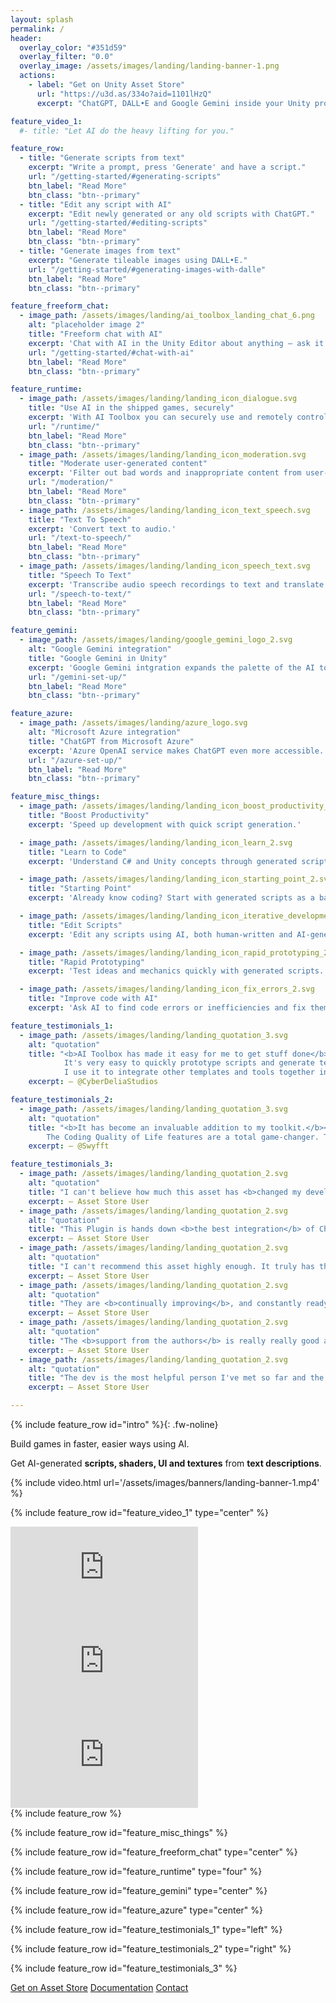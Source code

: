 ```yaml
---
layout: splash
permalink: /
header:
  overlay_color: "#351d59"
  overlay_filter: "0.0"
  overlay_image: /assets/images/landing/landing-banner-1.png
  actions:
    - label: "Get on Unity Asset Store"
      url: "https://u3d.as/334o?aid=1101lHzQ"
      excerpt: "ChatGPT, DALL•E and Google Gemini inside your Unity project."

feature_video_1:
  #- title: "Let AI do the heavy lifting for you."

feature_row:
  - title: "Generate scripts from text"
    excerpt: "Write a prompt, press 'Generate' and have a script."
    url: "/getting-started/#generating-scripts"
    btn_label: "Read More"
    btn_class: "btn--primary"
  - title: "Edit any script with AI"
    excerpt: "Edit newly generated or any old scripts with ChatGPT."
    url: "/getting-started/#editing-scripts"
    btn_label: "Read More"
    btn_class: "btn--primary"
  - title: "Generate images from text"
    excerpt: "Generate tileable images using DALL•E."
    url: "/getting-started/#generating-images-with-dalle"
    btn_label: "Read More"
    btn_class: "btn--primary"

feature_freeform_chat:
  - image_path: /assets/images/landing/ai_toolbox_landing_chat_6.png
    alt: "placeholder image 2"
    title: "Freeform chat with AI"
    excerpt: 'Chat with AI in the Unity Editor about anything — ask it to explain code, where to find things in Unity, learn a delicious taco recipe.'
    url: "/getting-started/#chat-with-ai"
    btn_label: "Read More"
    btn_class: "btn--primary"

feature_runtime:
  - image_path: /assets/images/landing/landing_icon_dialogue.svg
    title: "Use AI in the shipped games, securely"
    excerpt: 'With AI Toolbox you can securely use and remotely control AI in shipped games. It can be used for anything, from NPC dialogue and a town name to localization and user input validation.'
    url: "/runtime/"
    btn_label: "Read More"
    btn_class: "btn--primary"
  - image_path: /assets/images/landing/landing_icon_moderation.svg
    title: "Moderate user-generated content"
    excerpt: 'Filter out bad words and inappropriate content from user-generated text in your project. Dictionaries are good but AI is much more flexible and context-aware.'
    url: "/moderation/"
    btn_label: "Read More"
    btn_class: "btn--primary"
  - image_path: /assets/images/landing/landing_icon_text_speech.svg
    title: "Text To Speech"
    excerpt: 'Convert text to audio.'
    url: "/text-to-speech/"
    btn_label: "Read More"
    btn_class: "btn--primary"
  - image_path: /assets/images/landing/landing_icon_speech_text.svg
    title: "Speech To Text"
    excerpt: 'Transcribe audio speech recordings to text and translate many languages into English using Whisper'
    url: "/speech-to-text/"
    btn_label: "Read More"
    btn_class: "btn--primary"

feature_gemini:
  - image_path: /assets/images/landing/google_gemini_logo_2.svg
    alt: "Google Gemini integration"
    title: "Google Gemini in Unity"
    excerpt: 'Google Gemini intgration expands the palette of the AI tools available in your Unity project.'
    url: "/gemini-set-up/"
    btn_label: "Read More"
    btn_class: "btn--primary"

feature_azure:
  - image_path: /assets/images/landing/azure_logo.svg
    alt: "Microsoft Azure integration"
    title: "ChatGPT from Microsoft Azure"
    excerpt: 'Azure OpenAI service makes ChatGPT even more accessible.'
    url: "/azure-set-up/"
    btn_label: "Read More"
    btn_class: "btn--primary"

feature_misc_things:
  - image_path: /assets/images/landing/landing_icon_boost_productivity_2.svg
    title: "Boost Productivity"
    excerpt: 'Speed up development with quick script generation.'

  - image_path: /assets/images/landing/landing_icon_learn_2.svg
    title: "Learn to Code"
    excerpt: 'Understand C# and Unity concepts through generated scripts and freeform chat.'

  - image_path: /assets/images/landing/landing_icon_starting_point_2.svg
    title: "Starting Point"
    excerpt: 'Already know coding? Start with generated scripts as a base with boilerplate code.'

  - image_path: /assets/images/landing/landing_icon_iterative_development_2.svg
    title: "Edit Scripts"
    excerpt: 'Edit any scripts using AI, both human-written and AI-generated.'

  - image_path: /assets/images/landing/landing_icon_rapid_prototyping_2.svg
    title: "Rapid Prototyping"
    excerpt: 'Test ideas and mechanics quickly with generated scripts.'

  - image_path: /assets/images/landing/landing_icon_fix_errors_2.svg
    title: "Improve code with AI"
    excerpt: 'Ask AI to find code errors or inefficiencies and fix them.'

feature_testimonials_1:
  - image_path: /assets/images/landing/landing_quotation_3.svg
    alt: "quotation"
    title: "<b>AI Toolbox has made it easy for me to get stuff done</b> in my project for an amateur game developer.<br>
            It's very easy to quickly prototype scripts and generate textures for walls or items needed in games.<br>
            I use it to integrate other templates and tools together in Unity. It's a great tool set at a affordable price!"
    excerpt: — @CyberDeliaStudios

feature_testimonials_2:
  - image_path: /assets/images/landing/landing_quotation_3.svg
    alt: "quotation"
    title: "<b>It has become an invaluable addition to my toolkit.</b><br>Having AI Toolbox for only a few months, I have already been able to use it to give new life to old projects, by both prototyping new code and refining existing ones.<br>
        The Coding Quality of Life features are a total game-changer. The 'Explain Code' function, in particular, has made navigating new frameworks and assets a breeze, and even unraveling code I wrote a year ago feels less daunting!"
    excerpt: — @Swyfft

feature_testimonials_3:
  - image_path: /assets/images/landing/landing_quotation_2.svg
    alt: "quotation"
    title: "I can't believe how much this asset has <b>changed my development process!</b>"
    excerpt: — Asset Store User
  - image_path: /assets/images/landing/landing_quotation_2.svg
    alt: "quotation"
    title: "This Plugin is hands down <b>the best integration</b> of ChatGPT and DALL-E to use in Engine for creation of scripts and images."
    excerpt: — Asset Store User
  - image_path: /assets/images/landing/landing_quotation_2.svg
    alt: "quotation"
    title: "I can't recommend this asset highly enough. It truly has the potential to revolutionize your workflow, bringing <b>unprecedented value</b> to your game development endeavors."
    excerpt: — Asset Store User
  - image_path: /assets/images/landing/landing_quotation_2.svg
    alt: "quotation"
    title: "They are <b>continually improving</b>, and constantly ready to help support with any of their other products."
    excerpt: — Asset Store User
  - image_path: /assets/images/landing/landing_quotation_2.svg
    alt: "quotation"
    title: "The <b>support from the authors</b> is really really good and for that alone I give asset five stars."
    excerpt: — Asset Store User
  - image_path: /assets/images/landing/landing_quotation_2.svg
    alt: "quotation"
    title: "The dev is the most helpful person I've met so far and the asset is a <b>huge help</b> to any creator, beginner or advanced."
    excerpt: — Asset Store User

---
```


{% include feature_row id="intro" %}{: .fw-noline}
<p class="landing-paragraph-center">
<span class="landing-heading-fancy">Build games in faster, easier ways using AI.</span>
</p>
<p class="landing-paragraph-center">
<span class="landing-text-fancy">Get AI-generated <b>scripts, shaders, UI and textures</b> from <b>text descriptions</b>.</span>
</p>

<!--
{% include video_row.html url1='/assets/images/banners/landing-banner-1.mp4' url2='/assets/images/banners/landing-banner-1.mp4' url3='/assets/images/banners/landing-banner-1.mp4' %}
-->

{% include video.html url='/assets/images/banners/landing-banner-1.mp4' %}

{% include feature_row id="feature_video_1" type="center" %}

<div class="youtube-row">
<!--<span class="landing-heading-fancy">Let AI do the heavy lifting for you.</span>-->

  <div class="youtube-video-tile" width="33%">
    <iframe src="https://www.youtube.com/embed/cNq-uCBq5yU" title="YouTube video player" frameborder="0" allow="accelerometer; autoplay; clipboard-write; encrypted-media; gyroscope; picture-in-picture" allowfullscreen></iframe>
  </div>
  <div class="youtube-video-tile" width="33%">
    <iframe src="https://www.youtube.com/embed/fedn7A9JTXA" title="YouTube video player" frameborder="0" allow="accelerometer; autoplay; clipboard-write; encrypted-media; gyroscope; picture-in-picture" allowfullscreen></iframe>
  </div>
  <div class="youtube-video-tile" width="33%">
    <iframe src="https://www.youtube.com/embed/6HlO9LsTLW0" title="YouTube video player" frameborder="0" allow="accelerometer; autoplay; clipboard-write; encrypted-media; gyroscope; picture-in-picture" allowfullscreen></iframe>
  </div>
</div>
{% include feature_row %}

{% include feature_row id="feature_misc_things" %}

{% include feature_row id="feature_freeform_chat" type="center" %}

{% include feature_row id="feature_runtime" type="four" %}

{% include feature_row id="feature_gemini" type="center" %}

{% include feature_row id="feature_azure" type="center" %}

{% include feature_row id="feature_testimonials_1" type="left" %}

{% include feature_row id="feature_testimonials_2" type="right" %}

{% include feature_row id="feature_testimonials_3" %}


<div class="buttons-row">
<a href="https://u3d.as/334o?aid=1101lHzQ"><span class="button-landing-large">Get on Asset Store</span></a>
<a href="/overview/"><span class="button-landing-large">Documentation</span></a>
<a href="/contact-details/"><span class="button-landing-large">Contact</span></a>
</div>

